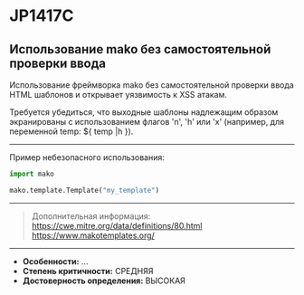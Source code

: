 # JP1417C
## Использование mako без самостоятельной проверки ввода
Использование фреймворка mako без самостоятельной проверки ввода
HTML шаблонов и открывает уязвимость к XSS атакам.

Требуется убедиться, что выходные шаблоны надлежащим образом экранированы
с использованием флагов 'n', 'h' или 'x' (например, для переменной temp: ${ temp |h }).

---
Пример небезопасного использования:
```python linenums="1"
import mako

mako.template.Template("my_template")
```
---
> Дополнительная информация:
> <https://cwe.mitre.org/data/definitions/80.html>
> <https://www.makotemplates.org/>
---
* __Особенности:__ ...
* __Степень критичности:__ СРЕДНЯЯ
* __Достоверность определения:__ ВЫСОКАЯ
